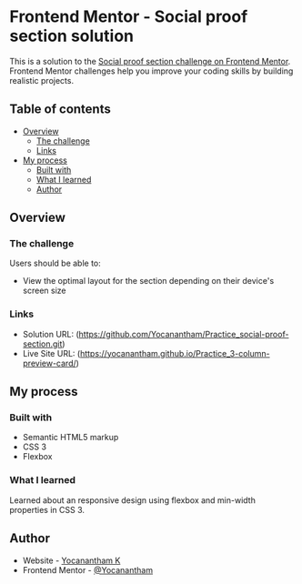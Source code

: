 # Frontend Mentor - Social proof section solution

This is a solution to the [Social proof section challenge on Frontend Mentor](https://www.frontendmentor.io/challenges/social-proof-section-6e0qTv_bA). Frontend Mentor challenges help you improve your coding skills by building realistic projects. 

## Table of contents

- [Overview](#overview)
  - [The challenge](#the-challenge)
  - [Links](#links)
- [My process](#my-process)
  - [Built with](#built-with)
  - [What I learned](#what-i-learned)
  - [Author](#author)


## Overview

### The challenge

Users should be able to:

- View the optimal layout for the section depending on their device's screen size

### Links

- Solution URL: (https://github.com/Yocanantham/Practice_social-proof-section.git)
- Live Site URL: (https://yocanantham.github.io/Practice_3-column-preview-card/)

## My process

### Built with

- Semantic HTML5 markup
- CSS 3
- Flexbox

### What I learned

Learned about an responsive design using flexbox and min-width properties in CSS 3.

## Author

- Website - [Yocanantham K](https://github.com/Yocanantham)
- Frontend Mentor - [@Yocanantham](https://www.frontendmentor.io/profile/Yocanantham)

